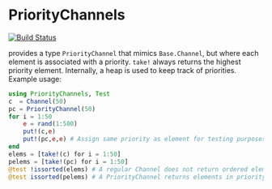 # PriorityChannels

[![Build Status](https://travis-ci.com/baggepinnen/PriorityChannels.jl.svg?branch=master)](https://travis-ci.com/baggepinnen/PriorityChannels.jl)

provides a type `PriorityChannel` that mimics `Base.Channel`, but where each element is associated with a priority. `take!` always returns the highest priority element. Internally, a heap is used to keep track of priorities. Example usage:
```julia
using PriorityChannels, Test
c  = Channel(50)
pc = PriorityChannel(50)
for i = 1:50
    e = rand(1:500)
    put!(c,e)
    put!(pc,e,e) # Assign same priority as element for testing purposes
end
elems = [take!(c) for i = 1:50]
pelems = [take!(pc) for i = 1:50]
@test !issorted(elems) # A regular Channel does not return ordered elements
@test issorted(pelems) # A PriorityChannel returns elements in priority order
```
